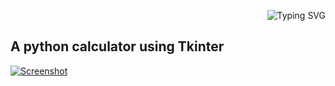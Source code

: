 <p align="right">
    <a>
        <img
        src="https://readme-typing-svg.herokuapp.com?size=30&width=800&lines=A+Simple+Python+Calculator"
            alt="Typing SVG"
        />
    </a>
</p>

## A python calculator using Tkinter 
[![Screenshot](https://i.postimg.cc/W4cp0s9p/Screenshot-2023-12-08-124745.png)](https://postimg.cc/gx4PWbF1)
